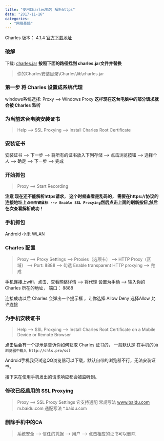 ```yaml
---
title: "使用Charles抓包 解析https"
date: "2017-11-16"
categories: 
  - "网络基础"
---
```


Charles 版本： 4.1.4 [官方下载地址](https://www.charlesproxy.com/)

### **破解**

下载: [charles.jar](http://url.cn/5DKxnSs) **按照下面的路径找到 charles.jar文件并替换**

> 你的Charles安装目录\\Charles\\lib\\charles.jar

### **第一步 将 Charles 设置成系统代理**

windows系统选择: Proxy --> Windows Proxy **这样现在这台电脑中的部分请求就会被 Charles 监听**

### **为当前这台电脑安装证书**

> Help --> SSL Proxying --> Install Charles Root Certificate

### **安装证书**

安装证书 --> 下一步 --> 将所有的证书放入下列存储 --> 点击浏览按钮 --> 选择个人 --> 确定 --> 下一步 --> 完成

### **开始抓包**

> Proxy --> Start Recording

**注意 现在还不能解析https请求， 这个时候查看是乱码的， 需要在https://协议的连接地址上`点击右键鼠标 --> Enable SSL Proxying`然后点击上面的刷新按钮,然后在次查看解析成功！**

### **手机抓包**

Android 小米 WLAN

### **Charles 配置**

> Proxy --> Proxy Settings --> Proxies（选项卡） --> HTTP Proxy（区域） --> Port: 8888 --> 勾选 Enable transparent HTTP proxying --> 完成

手机连接上wifi，点击、查看网络详情 --> 将代理 设置为手动 --> 输入你的Charles 所在的地址， 端口： 8888

连接成功以后 Charles 会弹出一个提示框 ，让你选择 Allow Deny 选择Allow 允许连接

### **为手机安装证书**

> Help --> SSL Proxying --> Install Charles Root Certificate on a Mobile Device or Remote Browser

点击后会有一个提示是告诉你如何获取 Charles 证书的， 一般默认是 在手机的`QQ浏览器中输入 http://chls.pro/ssl`

Android手机我只试这QQ浏览器可以下载，默认自带的浏览器不行，无法安装证书。

接下来在使用手机发出的请求响应都会被监听到。

### **修改已经启用的 SSL Proxying**

> Proxy --> SSL Proxy Settings 它支持通配 常规写法 www.baidu.com m.baidu.com 通配写法 \*.baidu.com

### **删除手机中的CA**

> 系统安全 --> 信任的凭据 --> 用户 --> 点击相应的证书可以删除
